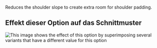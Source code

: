 Reduces the shoulder slope to create extra room for shoulder padding.

## Effekt dieser Option auf das Schnittmuster

![This image shows the effect of this option by superimposing several variants that have a different value for this option](simon_shoulderslopereduction_sample.svg "Effect of this option on the pattern")
